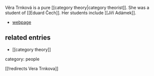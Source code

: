 

Věra Trnková is a pure [[category theory|category theorist]]. She was a student of [[Eduard Čech]]. Her students include [[Jiří Adámek]].


* [webpage](http://www.karlin.mff.cuni.cz/~trnkova/)

## related entries

* [[category theory]]

category: people


[[!redirects Vera Trnkova]]